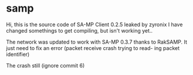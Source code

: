 # samp
Hi, this is the source code of SA-MP Client 0.2.5 leaked by zyronix
I have changed somethings to get compiling, but isn't working yet..

The network was updated to work with SA-MP 0.3.7 thanks to RakSAMP.
It just need to fix an error (packet receive crash trying to read-
ing packet identifier)

The crash still (ignore commit 6)
